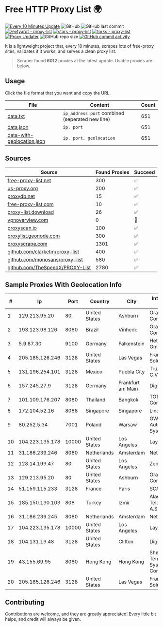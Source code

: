 
# Free HTTP Proxy List 🌍

[![Every 10 Minutes Update](https://github.com/mertguvencli/http-proxy-list/actions/workflows/main.yml/badge.svg?branch=main)](https://github.com/mertguvencli/http-proxy-list/actions/workflows/main.yml)
![GitHub](https://img.shields.io/github/license/mertguvencli/http-proxy-list)
![GitHub last commit](https://img.shields.io/github/last-commit/mertguvencli/http-proxy-list)
[![zevtyardt - proxy-list](https://img.shields.io/static/v1?label=zevtyardt&message=proxy-list&color=blue&logo=github)](https://github.com/zevtyardt/proxy-list "Go to GitHub repo")
[![stars - proxy-list](https://img.shields.io/github/stars/zevtyardt/proxy-list?style=social)](https://github.com/zevtyardt/proxy-list)
[![forks - proxy-list](https://img.shields.io/github/forks/zevtyardt/proxy-list?style=social)](https://github.com/zevtyardt/proxy-list)
[![Proxy Updater](https://github.com/zevtyardt/proxy-list/workflows/Proxy%20Updater/badge.svg)](https://github.com/zevtyardt/proxy-list/actions?query=workflow:"Proxy+Updater")
![GitHub repo size](https://img.shields.io/github/repo-size/zevtyardt/proxy-list)
[![GitHub commit activity](https://img.shields.io/github/commit-activity/m/zevtyardt/proxy-list?logo=commits)](https://github.com/zevtyardt/proxy-list/commits/main)

It is a lightweight project that, every 10 minutes, scrapes lots of free-proxy sites, validates if it works, and serves a clean proxy list.

> Scraper found **6012** proxies at the latest update. Usable proxies are below.

## Usage

Click the file format that you want and copy the URL.

|File|Content|Count|
|----|-------|-----|
|[data.txt](https://raw.githubusercontent.com/mertguvencli/http-proxy-list/main/proxy-list/data.txt)|`ip_address:port` combined (seperated new line)|651|
|[data.json](https://raw.githubusercontent.com/mertguvencli/http-proxy-list/main/proxy-list/data.json)|`ip, port`|651|
|[data-with-geolocation.json](https://raw.githubusercontent.com/mertguvencli/http-proxy-list/main/proxy-list/data-with-geolocation.json)|`ip, port, geolocation`|651|

## Sources

|Source|Found Proxies|Succeed|
|------|-------------|-------|
|[free-proxy-list.net](https://free-proxy-list.net)|300|✅|
|[us-proxy.org](https://www.us-proxy.org)|200|✅|
|[proxydb.net](http://proxydb.net)|15|✅|
|[free-proxy-list.com](https://free-proxy-list.com/?page=&port=&type%5B%5D=http&type%5B%5D=https&up_time=0&search=Search)|10|✅|
|[proxy-list.download](https://www.proxy-list.download/HTTP)|26|✅|
|[vpnoverview.com](https://vpnoverview.com/privacy/anonymous-browsing/free-proxy-servers)|0|🚫|
|[proxyscan.io](https://www.proxyscan.io)|100|✅|
|[proxylist.geonode.com](https://proxylist.geonode.com/api/proxy-list?limit=300&page=1&sort_by=lastChecked&sort_type=desc&protocols=http,https)|300|✅|
|[proxyscrape.com](https://api.proxyscrape.com/v2/?request=displayproxies&protocol=http&timeout=10000&country=all&ssl=all&anonymity=all)|1301|✅|
|[github.com/clarketm/proxy-list](https://raw.githubusercontent.com/clarketm/proxy-list/master/proxy-list-raw.txt)|400|✅|
|[github.com/monosans/proxy-list](https://raw.githubusercontent.com/monosans/proxy-list/main/proxies/http.txt)|580|✅|
|[github.com/TheSpeedX/PROXY-List](https://raw.githubusercontent.com/TheSpeedX/PROXY-List/master/http.txt)|2780|✅|


## Sample Proxies With Geolocation Info

|#|Ip|Port|Country|City|Internet Service Provider|
|-|--|----|-------|----|-------------------------|
|1|129.213.95.20|80|United States|Ashburn|Oracle Corporation|
|2|193.123.98.126|8080|Brazil|Vinhedo|Oracle Corporation|
|3|5.9.87.30|9100|Germany|Falkenstein|Hetzner Online GmbH|
|4|205.185.126.246|3128|United States|Las Vegas|FranTech Solutions|
|5|131.196.254.101|3128|Mexico|Puebla City|Truxgo S. R.L. de C.V.|
|6|157.245.27.9|3128|Germany|Frankfurt am Main|DigitalOcean, LLC|
|7|101.109.176.207|8080|Thailand|Bangkok|TOT Public Company Limited|
|8|172.104.52.16|8088|Singapore|Singapore|Linode, LLC|
|9|80.252.5.34|7001|Poland|Warsaw|GWNET Autonomus System|
|10|104.223.135.178|10000|United States|Los Angeles|LayerHost|
|11|31.186.239.246|8080|Netherlands|Amsterdam|NetSkope Inc|
|12|128.14.199.47|80|United States|Los Angeles|Zenlayer Inc|
|13|129.213.95.20|80|United States|Ashburn|Oracle Corporation|
|14|51.159.115.233|3128|France|Paris|SCALEWAY|
|15|185.150.130.103|808|Turkey|Izmir|Alastyr Telekomunikasyon A.S.|
|16|31.186.239.245|8080|Netherlands|Amsterdam|NetSkope Inc|
|17|104.223.135.178|10000|United States|Los Angeles|LayerHost|
|18|104.131.19.48|3128|United States|Clifton|DigitalOcean, LLC|
|19|43.155.69.95|8080|Hong Kong|Hong Kong|Shenzhen Tencent Computer Systems Company Limited|
|20|205.185.126.246|3128|United States|Las Vegas|FranTech Solutions|



## Contributing

Contributions are welcome, and they are greatly appreciated! Every
little bit helps, and credit will always be given.

